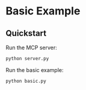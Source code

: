 # Basic Example

## Quickstart

Run the MCP server:

```bash
python server.py
```

Run the basic example:

```bash
python basic.py
```
